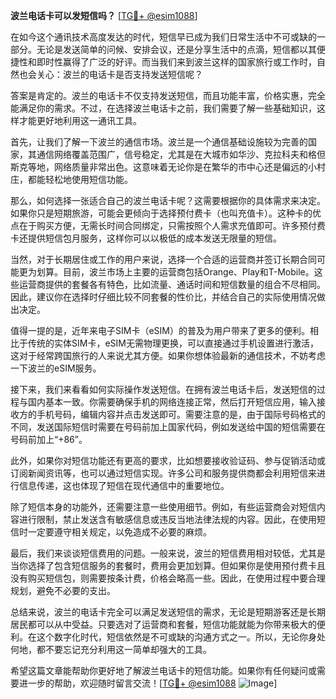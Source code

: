**波兰电话卡可以发短信吗？** [[TG💪+ @esim1088](https://t.me/s/esim1088)]

在如今这个通讯技术高度发达的时代，短信早已成为我们日常生活中不可或缺的一部分。无论是发送简单的问候、安排会议，还是分享生活中的点滴，短信都以其便捷性和即时性赢得了广泛的好评。而当我们来到波兰这样的国家旅行或工作时，自然也会关心：波兰的电话卡是否支持发送短信呢？

答案是肯定的。波兰的电话卡不仅支持发送短信，而且功能丰富，价格实惠，完全能满足你的需求。不过，在选择波兰电话卡之前，我们需要了解一些基础知识，这样才能更好地利用这一通讯工具。

首先，让我们了解一下波兰的通信市场。波兰是一个通信基础设施较为完善的国家，其通信网络覆盖范围广，信号稳定，尤其是在大城市如华沙、克拉科夫和格但斯克等地，网络质量非常出色。这意味着无论你是在繁华的市中心还是偏远的小村庄，都能轻松地使用短信功能。

那么，如何选择一张适合自己的波兰电话卡呢？这需要根据你的具体需求来决定。如果你只是短期旅游，可能会更倾向于选择预付费卡（也叫充值卡）。这种卡的优点在于购买方便，无需长时间合同绑定，只需按照个人需求充值即可。许多预付费卡还提供短信包月服务，这样你可以以极低的成本发送无限量的短信。

当然，对于长期居住或工作的用户来说，选择一个合适的运营商并签订长期合同可能更为划算。目前，波兰市场上主要的运营商包括Orange、Play和T-Mobile。这些运营商提供的套餐各有特色，比如流量、通话时间和短信数量的组合不尽相同。因此，建议你在选择时仔细比较不同套餐的性价比，并结合自己的实际使用情况做出决定。

值得一提的是，近年来电子SIM卡（eSIM）的普及为用户带来了更多的便利。相比于传统的实体SIM卡，eSIM无需物理更换，可以直接通过手机设置进行激活，这对于经常跨国旅行的人来说尤其方便。如果你想体验最新的通信技术，不妨考虑一下波兰的eSIM服务。

接下来，我们来看看如何实际操作发送短信。在拥有波兰电话卡后，发送短信的过程与国内基本一致。你需要确保手机的网络连接正常，然后打开短信应用，输入接收方的手机号码，编辑内容并点击发送即可。需要注意的是，由于国际号码格式的不同，发送国际短信时需要在号码前加上国家代码，例如发送给中国的短信需要在号码前加上“+86”。

此外，如果你对短信功能还有更高的要求，比如想要接收验证码、参与促销活动或订阅新闻资讯等，也可以通过短信实现。许多公司和服务提供商都会利用短信来进行信息传递，这也体现了短信在现代通信中的重要地位。

除了短信本身的功能外，还需要注意一些使用细节。例如，有些运营商会对短信内容进行限制，禁止发送含有敏感信息或违反当地法律法规的内容。因此，在使用短信时一定要遵守相关规定，以免造成不必要的麻烦。

最后，我们来谈谈短信费用的问题。一般来说，波兰的短信费用相对较低，尤其是当你选择了包含短信服务的套餐时，费用会更加划算。但如果你是使用预付费卡且没有购买短信包，则需要按条计费，价格会略高一些。因此，在使用过程中要合理规划，避免不必要的支出。

总结来说，波兰的电话卡完全可以满足发送短信的需求，无论是短期游客还是长期居民都可以从中受益。只要选对了运营商和套餐，短信功能就能为你带来极大的便利。在这个数字化时代，短信依然是不可或缺的沟通方式之一。所以，无论你身处何地，都不要忘记充分利用这一简单却强大的工具。

希望这篇文章能帮助你更好地了解波兰电话卡的短信功能。如果你有任何疑问或需要进一步的帮助，欢迎随时留言交流！[[TG💪+ @esim1088](https://t.me/s/esim1088) ![Image](https://i.postimg.cc/4NQfJmqS/Snipaste-2025-05-13-00-14-12.png)]